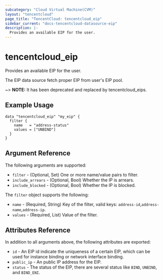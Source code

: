 ```yaml
---
subcategory: "Cloud Virtual Machine(CVM)"
layout: "tencentcloud"
page_title: "TencentCloud: tencentcloud_eip"
sidebar_current: "docs-tencentcloud-datasource-eip"
description: |-
  Provides an available EIP for the user.
---
```


# tencentcloud_eip

Provides an available EIP for the user.

The EIP data source fetch proper EIP from user's EIP pool.

~> **NOTE:** It has been deprecated and replaced by tencentcloud_eips.

## Example Usage

```hcl
data "tencentcloud_eip" "my_eip" {
  filter {
    name   = "address-status"
    values = ["UNBIND"]
  }
}
```

## Argument Reference

The following arguments are supported:

* `filter` - (Optional, Set) One or more name/value pairs to filter.
* `include_arrears` - (Optional, Bool) Whether the IP is arrears.
* `include_blocked` - (Optional, Bool) Whether the IP is blocked.

The `filter` object supports the following:

* `name` - (Required, String) Key of the filter, valid keys: `address-id`,`address-name`,`address-ip`.
* `values` - (Required, List) Value of the filter.

## Attributes Reference

In addition to all arguments above, the following attributes are exported:

* `id` - An EIP id indicate the uniqueness of a certain EIP,  which can be used for instance binding or network interface binding.
* `public_ip` - An public IP address for the EIP.
* `status` - The status of the EIP, there are several status like `BIND`, `UNBIND`, and `BIND_ENI`.


